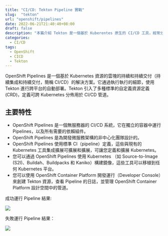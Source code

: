 ```yaml
---
title: "CI/CD: Tekton Pipeline 實戰"
slug:  "tekton"
url: "openshift/pipelines"
date: 2022-06-21T21:40:40+08:00
draft: false
description: "本篇介紹 Tekton 是一個基於 Kuberentes 原生的 CI/CD 工具，經常分別和常見工具 Jenkine, Jenkins X, Spinnaker做比較，這邊會針對Tekton介紹概念後，並如何在 OpenShift 中部署 OpenShift Pipeline，及做其他開源工具差異情境比較。"
categories:
  - CI/CD
tags:
  - OpenShift
  - CICD
  - Tekton
---
```


OpenShift Pipelines 是一個基於 Kubernetes 資源的雲塊的持續和持續交付（持續集成和持續交付，簡稱 CI/CD）的解決方案。它通過執行執行的細節，使用 Tekton 進行跨平台的自動部署。Tekton 引入了多種標準的自定義資源定義 (CRD)，定義可跨 Kubernetes 分佈用於 CI/CD 管道。

## 主要特性

- OpenShift Pipelines 是一個無服務器的 CI/CD 系統，它在獨立的容器中運行 Pipelines，以及所有需要的依賴組件。
- OpenShift Pipelines 是為開發微服務架構的非中心化團隊設計的。
- OpenShift Pipelines 使用標準 CI（pipeline）定義，這些與現有的 Kubernetes 工具集成擴展可擴展和擴展，可讓您定義和擴展 Kubernetes。
- 您可以通過 OpenShift Pipelines 使用 Kubernetes （如 Source-to-Image (S2I)、Buildah、Buildpacks 和 Kaniko）構建鏡像，這些工具可以移植到任何 Kubernetes 平台。
- 您可以使用 OpenShift Container Platform 開發運行（Developer Console）來創建 Tekton 資源，查看 Pipeline 的日誌，並管理 OpenShift Container Platform 設計空間中的管道。

成功運行 Pipeline 結果:

![](https://www.redhat.com/architect/sites/default/files/styles/embed_large/public/2022-06/4-pipeline.png?itok=Eex7RxG9)

失敗運行 Pipeline 結果：

![](https://www.redhat.com/architect/sites/default/files/styles/embed_large/public/2022-06/5-ci-dev-pipeline-failed.png?itok=dzFYWfKl)

